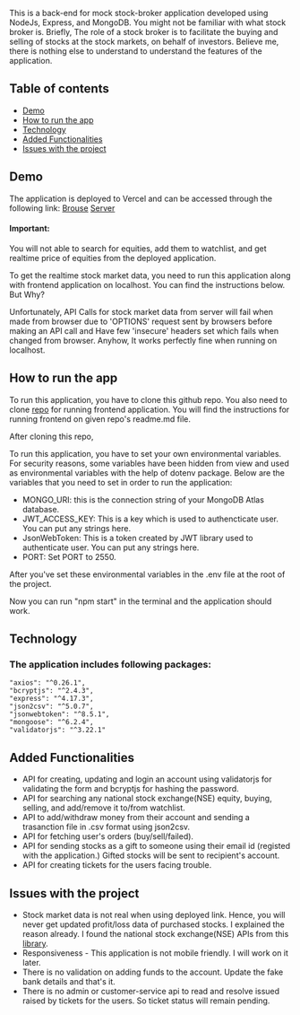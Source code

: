 This is a back-end for mock stock-broker application developed using NodeJs, Express, and MongoDB. You might not be familiar with what stock broker is.
Briefly, The role of a stock broker is to facilitate the buying and selling of stocks at the stock markets, on behalf of investors. 
Believe me, there is nothing else to understand to understand the features of the application.

## Table of contents

* [Demo](#demo)
* [How to run the app](#how-to-run-the-app)
* [Technology](#technology)
* [Added Functionalities](#added-functionalities)
* [Issues with the project](#issues-with-the-project)


## Demo

The application is deployed to Vercel and can be accessed through the following link:
[Brouse](https://brouse-broker.vercel.app)
[Server](https://brouseserver.herokuapp.com)

#### Important:

You will not able to search for equities, add them to watchlist, and get realtime price of equities from the deployed application. 

To get the realtime stock market  data, you need to run this application along with frontend application on localhost. You can find the instructions below. But Why?

Unfortunately, API Calls for stock market data from server will fail when made from browser due to 'OPTIONS' request sent by browsers before making an API call and Have few 'insecure' headers set which fails when changed from browser. Anyhow, It works perfectly fine when running on localhost.


## How to run the app

To run this application, you have to clone this github repo. You also need to clone [repo](https://github.com/mehtab39/brouse) for running frontend application. You will find the instructions for running frontend on given repo's readme.md file. 

After cloning this repo, 

To run this application, you have to set your own environmental variables. For security reasons, some variables have been hidden from view and used as environmental variables with the help of dotenv package. Below are the variables that you need to set in order to run the application:

* MONGO_URI: this is the connection string of your MongoDB Atlas database.
* JWT_ACCESS_KEY: This is a key which is used to authencticate user. You can put any strings here.
* JsonWebToken: This is a token created by JWT library used to authenticate user. You can put any strings here.
* PORT: Set PORT to 2550.

After you've set these environmental variables in the .env file at the root of the project.

Now you can run "npm start" in the terminal and the application should work.



## Technology
### The application includes following packages:
    "axios": "^0.26.1",
    "bcryptjs": "^2.4.3",
    "express": "^4.17.3",
    "json2csv": "^5.0.7",
    "jsonwebtoken": "^8.5.1",
    "mongoose": "^6.2.4",
    "validatorjs": "^3.22.1"

## Added Functionalities


* API for creating, updating and login an account using validatorjs for validating the form and bcryptjs for hashing the password.
* API for searching any national stock exchange(NSE) equity, buying, selling, and add/remove it to/from watchlist.
* API to add/withdraw money from their account and sending a trasanction file in .csv format using json2csv.
* API for fetching user's orders (buy/sell/failed).
* API for sending stocks as a gift to someone using their email id (registed with the application.) Gifted stocks will be sent to recipient's account.
* API for creating tickets for the users facing trouble. 



## Issues with the project

* Stock market data is not real when using deployed link. Hence, you will never get updated profit/loss data of purchased stocks. I explained the reason already. I found the national stock exchange(NSE) APIs from this [library](https://www.npmjs.com/package/indian-stock-exchange).
* Responsiveness - This application is not mobile friendly. I will work on it later.
* There is no validation on adding funds to the account. Update the fake bank details and that's it. 
* There is no admin or customer-service api to read and resolve issued raised by tickets for the users. So ticket status will remain pending.

